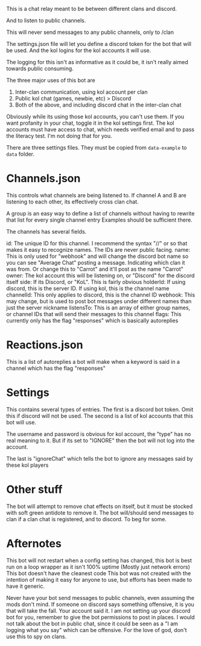 This is a chat relay meant to be between different clans and discord.

And to listen to public channels.

This will never send messages to any public channels, only to /clan

The settings.json file will let you define a discord token for the bot that will be used.
And the kol logins for the kol accounts it will use.

The logging for this isn't as informative as it could be, it isn't really aimed towards public consuming.

The three major uses of this bot are

1. Inter-clan communication, using kol account per clan
2. Public kol chat (games, newbie, etc) > Discord
3. Both of the above, and including discord chat in the inter-clan chat

Obviously while its using those kol accounts, you can't use them.
If you want profanity in your chat, toggle it in the kol settings first.
The kol accounts must have access to chat, which needs verified email and to pass the literacy test. I'm not doing that for you.

There are three settings files. They must be copied from `data-example` to `data` folder.

# Channels.json

This controls what channels are being listened to.
If channel A and B are listening to each other, its effectively cross clan chat.

A group is an easy way to define a list of channels without having to rewrite that list for every single channel entry
Examples should be sufficient there.

The channels has several fields.

id: The unique ID for this channel. I recommend the syntax "<side>/<channel>/<owner>" or so that makes it easy to recognize names. The IDs are never public facing.
name: This is only used for "webhook" and will change the discord bot name so you can see "Average Chat" posting a message. Indicating which clan it was from. Or change this to "Carrot" and it'll post as the name "Carrot"
owner: The kol account this will be listening on, or "Discord" for the discord itself
side: If its Discord, or "KoL". This is fairly obvious
holderId: If using discord, this is the server ID. If using kol, this is the channel name
channelId: This only applies to discord, this is the channel ID
webhook: This may change, but is used to post bot messages under different names than just the server nickname
listensTo: This is an array of either group names, or channel IDs that will send their messages to this channel
flags: This currently only has the flag "responses" which is basically autoreplies

# Reactions.json

This is a list of autoreplies a bot will make when a keyword is said in a channel which has the flag "responses"

# Settings

This contains several types of entries.
The first is a discord bot token. Omit this if discord will not be used.
The second is a list of kol accounts that this bot will use.

The username and password is obvious for kol account, the "type" has no real meaning to it. But if its set to "IGNORE" then the bot will not log into the account.

The last is "ignoreChat" which tells the bot to ignore any messages said by these kol players

# Other stuff

The bot will attempt to remove chat effects on itself, but it must be stocked with soft green antidote to remove it. The bot will/should send messages to clan if a clan chat is registered, and to discord. To beg for some.

# Afternotes

This bot will not restart when a config setting has changed, this bot is best run on a loop wrapper as it isn't 100% uptime (Mostly just network errors)
This bot doesn't have the cleanest code
This bot was not created with the intention of making it easy for anyone to use, but efforts has been made to have it generic.

Never have your bot send messages to public channels, even assuming the mods don't mind. If someone on discord says something offensive, it is you that will take the fall. Your account said it.
I am not setting up your discord bot for you, remember to give the bot permissions to post in places.
I would not talk about the bot in public chat, since it could be seen as a "I am logging what you say" which can be offensive.
For the love of god, don't use this to spy on clans.